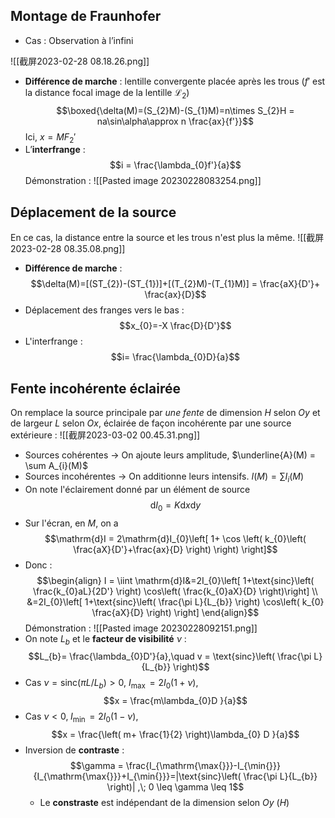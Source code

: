 ## Montage de Fraunhofer
- Cas : Observation à l’infini

![[截屏2023-02-28 08.18.26.png]]
- **Différence de marche** : lentille convergente placée après les trous ($f'$ est la distance focal image de la lentille $\mathscr{L}_{2}$) $$\boxed{\delta(M)=(S_{2}M)-(S_{1}M)=n\times S_{2}H = na\sin\alpha\approx n \frac{ax}{f'}}$$Ici, $x=MF_{2}'$
- L’**interfrange** : $$i = \frac{\lambda_{0}f'}{a}$$Démonstration : ![[Pasted image 20230228083254.png]]
## Déplacement de la source
En ce cas, la distance entre la source et les trous n'est plus la même.
![[截屏2023-02-28 08.35.08.png]]
- **Différence de marche** : $$\delta(M)=[(ST_{2})-(ST_{1})]+[(T_{2}M)-(T_{1}M)] = \frac{aX}{D'}+ \frac{ax}{D}$$
- Déplacement des franges vers le bas : $$x_{0}=-X \frac{D}{D'}$$
- L'interfrange : $$i= \frac{\lambda_{0}D}{a}$$
## Fente incohérente éclairée
On remplace la source principale par *une fente* de dimension $H$ selon $Oy$ et de largeur $L$ selon $Ox$, éclairée de façon incohérente par une source extérieure : ![[截屏2023-03-02 00.45.31.png]]
- Sources cohérentes -> On ajoute leurs amplitude, $\underline{A}(M) = \sum A_{i}(M)$
- Sources incohérentes -> On additionne leurs intensifs. $I(M) = \sum I_{i}(M)$
- On note l'éclairement donné par un élément de source $$\mathrm{d}I_{0}= K\mathrm{d}x\mathrm{d}y$$
- Sur l'écran, en $M$, on a $$\mathrm{d}I = 2\mathrm{d}I_{0}\left[ 1+ \cos \left( k_{0}\left( \frac{aX}{D'}+\frac{ax}{D} \right) \right) \right]$$
- Donc : $$\begin{align}
I = \iint \mathrm{d}I&=2I_{0}\left[ 1+\text{sinc}\left( \frac{k_{0}aL}{2D'}  \right)  \cos\left( \frac{k_{0}aX}{D} \right)\right] \\
&=2I_{0}\left[ 1+\text{sinc}\left( \frac{\pi L}{L_{b}} \right) \cos\left( k_{0} \frac{aX}{D} \right) \right]
\end{align}$$Démonstration : ![[Pasted image 20230228092151.png]]
- On note $L_{b}$ et le **facteur de visibilité** $\nu$ : $$L_{b}= \frac{\lambda_{0}D'}{a},\quad v = \text{sinc}\left( \frac{\pi L}{L_{b}} \right)$$
- Cas $\nu = \text{sinc}(\pi L / L_{b})>0$, $I_{\mathrm{\max{}}}=2I_{0}(1+ \nu)$, $$x = \frac{m\lambda_{0}D }{a}$$
- Cas $\nu<0,\; I_{\mathrm{\min{}}}=2I_{0}(1- \nu)$, $$x = \frac{\left( m+ \frac{1}{2} \right)\lambda_{0} D }{a}$$
- Inversion de **contraste** : $$\gamma = \frac{I_{\mathrm{\max{}}}-I_{\min{}}}{I_{\mathrm{\max{}}}+I_{\min{}}}=|\text{sinc}\left( \frac{\pi L}{L_{b}} \right)| ,\; 0 \leq \gamma \leq 1$$
	- Le **constraste** est indépendant de la dimension selon $Oy$ ($H$)
